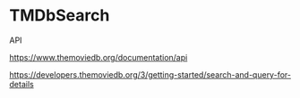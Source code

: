 # TMDbSearch

API

https://www.themoviedb.org/documentation/api

https://developers.themoviedb.org/3/getting-started/search-and-query-for-details
